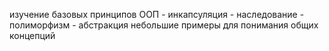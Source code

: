 изучение базовых принципов ООП
    - инкапсуляция 
    - наследование
    - полиморфизм
    - абстракция
небольшие примеры для понимания общих концепций